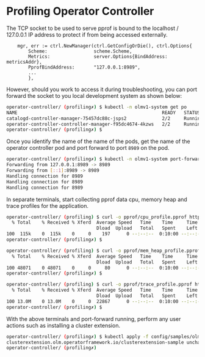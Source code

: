 # Profiling Operator Controller

The TCP socket to be used to serve pprof is bound to the localhost / 127.0.0.1 IP address to protect if from being accessed externally.

```Golang
    mgr, err := ctrl.NewManager(ctrl.GetConfigOrDie(), ctrl.Options{
		Scheme:                 scheme.Scheme,
		Metrics:                server.Options{BindAddress: metricsAddr},
		PprofBindAddress:       "127.0.0.1:8989",
        ...
		},
```

However, should you work to access it during troubleshooting, you can port forward the socket to you local development system as shown below:

```Bash
operator-controller/ (profiling✗) $ kubectl -n olmv1-system get po
NAME                                                     READY   STATUS    RESTARTS        AGE
catalogd-controller-manager-75457dc88c-jsps2             2/2     Running   1 (5h52m ago)   5h57m
operator-controller-controller-manager-f95dc4674-4kzws   2/2     Running   0               5h57m
operator-controller/ (profiling✗) $ 
```

Once you identify the name of the name of the pods, get the name of the operator controller pod and port forward to port `8989` on the pod. 

```Bash
operator-controller/ (profiling✗) $ kubectl -n olmv1-system port-forward operator-controller-controller-manager-f95dc4674-4kzws 8989
Forwarding from 127.0.0.1:8989 -> 8989
Forwarding from [::1]:8989 -> 8989
Handling connection for 8989
Handling connection for 8989
Handling connection for 8989
```

In separate terminals, start collecting pprof data cpu, memory heap and trace profiles for the application.


```Bash
operator-controller/ (profiling) $ curl -o pprof/cpu_profile.pprof http://localhost:8989/debug/pprof/profile?seconds=600
  % Total    % Received % Xferd  Average Speed   Time    Time     Time  Current
                                 Dload  Upload   Total   Spent    Left  Speed
100  115k    0  115k    0     0    197      0 --:--:--  0:10:00 --:--:-- 32064s
operator-controller/ (profiling✗) $
```

```Bash
operator-controller/ (profiling) $ curl -o pprof/mem_heap_profile.pprof http://localhost:8989/debug/pprof/heap?seconds=600
  % Total    % Received % Xferd  Average Speed   Time    Time     Time  Current
                                 Dload  Upload   Total   Spent    Left  Speed
100 48071    0 48071    0     0     80      0 --:--:--  0:10:00 --:--:-- 14961
operator-controller/ (profiling✗) $
```

```Bash
operator-controller/ (profiling) $ curl -o pprof/trace_profile.pprof http://localhost:8989/debug/pprof/trace?seconds=600
  % Total    % Received % Xferd  Average Speed   Time    Time     Time  Current
                                 Dload  Upload   Total   Spent    Left  Speed
100 13.0M    0 13.0M    0     0  22867      0 --:--:--  0:10:00 --:--:-- 11937
operator-controller/ (profiling✗) $
```

With the above terminals and port-forward running, perform any user actions such as installing a cluster extension.

```Bash
operator-controller/ (profiling✗) $ kubectl apply -f config/samples/olm_v1alpha1_clusterextension.yaml
clusterextension.olm.operatorframework.io/clusterextension-sample unchanged
operator-controller/ (profiling✗)
```